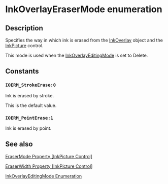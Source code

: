 # InkOverlayEraserMode enumeration

## Description

Specifies the way in which ink is erased from the [InkOverlay](https://learn.microsoft.com/windows/desktop/tablet/inkoverlay-class) object and the [InkPicture](https://learn.microsoft.com/windows/desktop/tablet/inkpicture-control-reference) control.

This mode is used when the [InkOverlayEditingMode](https://learn.microsoft.com/windows/desktop/api/msinkaut/ne-msinkaut-inkoverlayeditingmode) is set to Delete.

## Constants

### `IOERM_StrokeErase:0`

 Ink is erased by stroke.

This is the default value.

### `IOERM_PointErase:1`

Ink is erased by point.

## See also

[EraserMode Property [InkPicture Control]](https://learn.microsoft.com/windows/desktop/api/msinkaut/nf-msinkaut-iinkpicture-get_erasermode)

[EraserWidth Property [InkPicture Control]](https://learn.microsoft.com/windows/desktop/api/msinkaut/nf-msinkaut-iinkpicture-get_eraserwidth)

[InkOverlayEditingMode Enumeration](https://learn.microsoft.com/windows/desktop/api/msinkaut/ne-msinkaut-inkoverlayeditingmode)